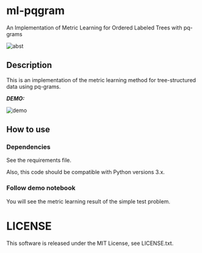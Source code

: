 # ml-pqgram

An Implementation of Metric Learning for Ordered Labeled Trees with pq-grams

![abst](https://user-images.githubusercontent.com/9132856/68642934-f428e780-0552-11ea-97b2-8bf05a2c5689.png)

## Description

This is an implementation of the metric learning method for tree-structured data using pq-grams.
 
***DEMO:***
 
![demo](https://user-images.githubusercontent.com/9132856/76282261-8d39f600-62da-11ea-8d85-9a8a5e84bd3e.gif) 



## How to use

### Dependencies

See the requirements file.

Also, this code should be compatible with Python versions 3.x.

### Follow demo notebook

You will see the metric learning result of the simple test problem.


# LICENSE
 This software is released under the MIT License, see LICENSE.txt.